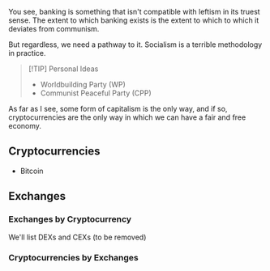 You see, banking is something that isn't compatible with leftism in its truest sense. The extent to which banking exists is the extent to which to which it deviates from communism.

But regardless, we need a pathway to it. Socialism is a terrible methodology in practice.

> [!TIP] Personal Ideas
> - Worldbuilding Party (WP)
> - Communist Peaceful Party (CPP)

As far as I see, some form of capitalism is the only way, and if so, cryptocurrencies are the only way in which we can have a fair and free economy.

## Cryptocurrencies
- Bitcoin

## Exchanges
### Exchanges by Cryptocurrency
We'll list DEXs and CEXs (to be removed)

### Cryptocurrencies by Exchanges
